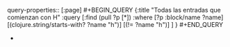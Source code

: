 query-properties:: [:page]
#+BEGIN_QUERY
{:title "Todas las entradas que comienzan con H"
 :query [:find (pull ?p [*])
         :where 
         [?p :block/name ?name]
	 [(clojure.string/starts-with? ?name "h")]
     [(!= ?name "h")]
	 ]
}
#+END_QUERY

-